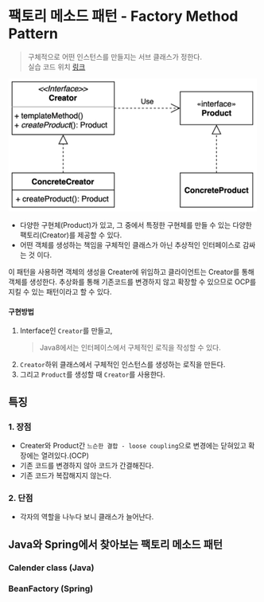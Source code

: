 # 팩토리 메소드 패턴 - Factory Method Pattern
> 구체적으로 어떤 인스턴스를 만들지는 서브 클래스가 정한다.  
> 실습 코드 위치 [링크](../../code/src/main/java/creational/factory_method)

<img width="500px" src="img/factory-method-pattern.png">

- 다양한 구현체(Product)가 있고, 그 중에서 특정한 구현체를 만들 수 있는 다양한 팩토리(Creator)를 제공할 수 있다.
- 어떤 객체를 생성하는 책임을 구체적인 클래스가 아닌 추상적인 인터페이스로 감싸는 것 이다.

이 패턴을 사용하면 객체의 생성을 Creater에 위임하고 클라이언트는 Creator를 통해 객체를 생성한다. 추상화를 통해 기존코드를 변경하지 않고 확장할 수 있으므로 OCP를 지킬 수 있는 패턴이라고 할 수 있다.

#### 구현방법
1. Interface인 `Creator`를 만들고, 
   > Java8에서는 인터페이스에서 구체적인 로직을 작성할 수 있다.
2. `Creator`하위 클래스에서 구체적인 인스턴스를 생성하는 로직을 만든다.
3. 그리고 `Product`를 생성할 때 `Creator`를 사용한다.

## 특징
### 1. 장점
- Creater와 Product간 `느슨한 결합 - loose coupling`으로 변경에는 닫혀있고 확장에는 열려있다.(OCP)
- 기존 코드를 변경하지 않아 코드가 간결해진다.
- 기존 코드가 복잡해지지 않는다.

### 2. 단점
- 각자의 역할을 나누다 보니 클래스가 늘어난다.

## Java와 Spring에서 찾아보는 팩토리 메소드 패턴
### Calender class (Java)
 
### BeanFactory (Spring)
